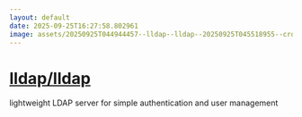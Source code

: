 ```yaml
---
layout: default
date: 2025-09-25T16:27:58.802961
image: assets/20250925T044944457--lldap--lldap--20250925T045518955--cropped.png
---
```


# [lldap/lldap](https://github.com/lldap/lldap)

lightweight LDAP server for simple authentication and user management
